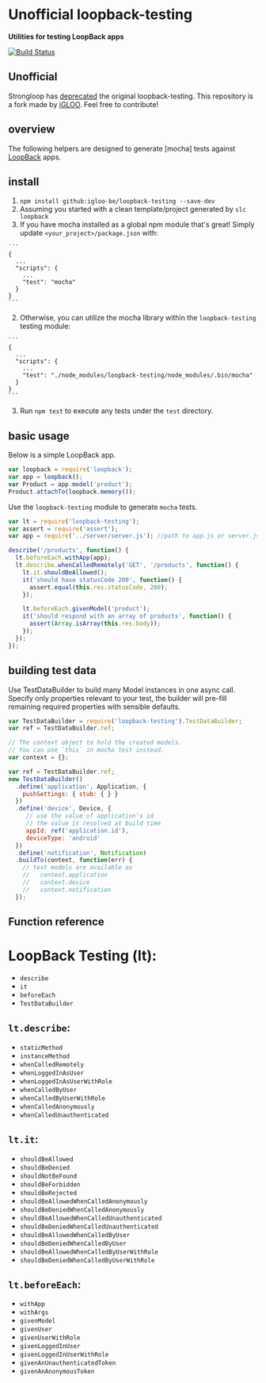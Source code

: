
# Unofficial loopback-testing

**Utilities for testing LoopBack apps**

[![Build Status](https://travis-ci.org/iGLOO-be/loopback-testing.svg?branch=master)](https://travis-ci.org/iGLOO-be/loopback-testing)

## Unofficial

Strongloop has [deprecated](https://github.com/strongloop/loopback-testing/commit/bf393b4cc822b0a51420f1d2e74f137882d775b1) the original loopback-testing.
This repository is a fork made by [iGLOO](http://igloo.be). Feel free to contribute!

## overview

The following helpers are designed to generate [mocha] tests against
[LoopBack](http://strongloop.com/loopback) apps.

## install

1. `npm install github:igloo-be/loopback-testing --save-dev`
2. Assuming you started with a clean template/project generated by `slc loopback`
  1. If you have mocha installed as a global npm module that's great! Simply update `<your_project>/package.json` with:

    ```
    {
      ...
      "scripts": {
        ...
        "test": "mocha"
      }
    }
    ```
  2. Otherwise, you can utilize the mocha library within the `loopback-testing` testing module:

    ```
    {
      ...
      "scripts": {
        ...
        "test": "./node_modules/loopback-testing/node_modules/.bin/mocha"
      }
    }
    ```
3. Run `npm test` to execute any tests under the `test` directory.

## basic usage

Below is a simple LoopBack app.

```js
var loopback = require('loopback');
var app = loopback();
var Product = app.model('product');
Product.attachTo(loopback.memory());
```

Use the `loopback-testing` module to generate `mocha` tests.

```js
var lt = require('loopback-testing');
var assert = require('assert');
var app = require('../server/server.js'); //path to app.js or server.js

describe('/products', function() {
  lt.beforeEach.withApp(app);
  lt.describe.whenCalledRemotely('GET', '/products', function() {
    lt.it.shouldBeAllowed();
    it('should have statusCode 200', function() {
      assert.equal(this.res.statusCode, 200);
    });

    lt.beforeEach.givenModel('product');
    it('should respond with an array of products', function() {
      assert(Array.isArray(this.res.body));
    });
  });
});
```

## building test data

Use TestDataBuilder to build many Model instances in one async call. Specify
only properties relevant to your test, the builder will pre-fill remaining
required properties with sensible defaults.

```js
var TestDataBuilder = require('loopback-testing').TestDataBuilder;
var ref = TestDataBuilder.ref;

// The context object to hold the created models.
// You can use `this` in mocha test instead.
var context = {};

var ref = TestDataBuilder.ref;
new TestDataBuilder()
  .define('application', Application, {
    pushSettings: { stub: { } }
  })
  .define('device', Device, {
     // use the value of application's id
     // the value is resolved at build time
     appId: ref('application.id'),
     deviceType: 'android'
  })
  .define('notification', Notification)
  .buildTo(context, function(err) {
    // test models are available as
    //   context.application
    //   context.device
    //   context.notification
  });
```

## Function reference

LoopBack Testing (lt):
===

  * `describe`
  * `it`
  * `beforeEach`
  * `TestDataBuilder`

`lt.describe`:
----

  * `staticMethod`
  * `instanceMethod`
  * `whenCalledRemotely`
  * `whenLoggedInAsUser`
  * `whenLoggedInAsUserWithRole`
  * `whenCalledByUser`
  * `whenCalledByUserWithRole`
  * `whenCalledAnonymously`
  * `whenCalledUnauthenticated`

`lt.it`:
----

  * `shouldBeAllowed`
  * `shouldBeDenied`
  * `shouldNotBeFound`
  * `shouldBeForbidden`
  * `shouldBeRejected`
  * `shouldBeAllowedWhenCalledAnonymously`
  * `shouldBeDeniedWhenCalledAnonymously`
  * `shouldBeAllowedWhenCalledUnauthenticated`
  * `shouldBeDeniedWhenCalledUnauthenticated`
  * `shouldBeAllowedWhenCalledByUser`
  * `shouldBeDeniedWhenCalledByUser`
  * `shouldBeAllowedWhenCalledByUserWithRole`
  * `shouldBeDeniedWhenCalledByUserWithRole`

`lt.beforeEach`:
----

  * `withApp`
  * `withArgs`
  * `givenModel`
  * `givenUser`
  * `givenUserWithRole`
  * `givenLoggedInUser`
  * `givenLoggedInUserWithRole`
  * `givenAnUnauthenticatedToken`
  * `givenAnAnonymousToken`

